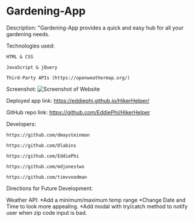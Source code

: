 # Gardening-App


Description:
    "Gardening-App provides a quick and easy hub for all your gardening needs.

Technologies used:
    
    HTML & CSS
    
    JavaScript & jQuery
    
    Third-Party APIs (https://openweathermap.org/)

Screenshot: ![Screenshot of Website](./Assets/hikerHelper_screenshot2.png)

Deployed app link: https://eddiephi.github.io/HikerHelper/

GitHub repo link:  https://github.com/EddiePhi/HikerHelper

Developers:

    https://github.com/dmaysteinman

    https://github.com/Dlabins
    
    https://github.com/EddiePhi

    https://github.com/mdjonestwo
    
    https://github.com/timvvoodman






Directions for Future Development:

Weather API: 
*Add a minimum/maximum temp range
*Change Date and Time to look more appealing.
*Add modal with try/catch method to notify user when zip code input is bad.
